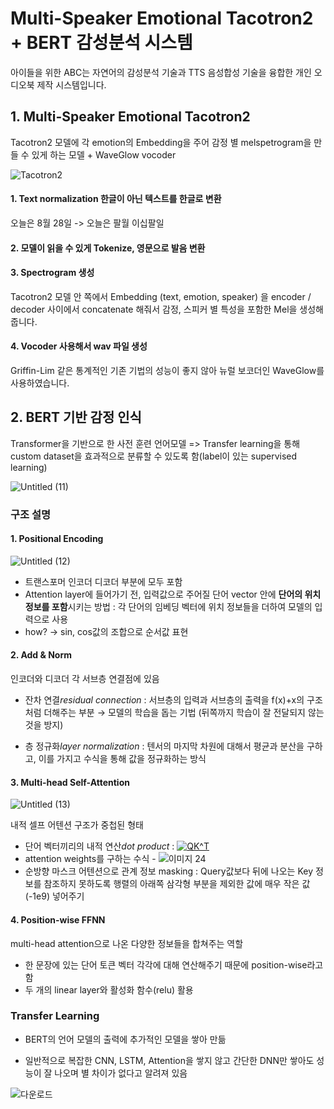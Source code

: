 Multi-Speaker Emotional Tacotron2 + BERT 감성분석 시스템
=====

아이들을 위한 ABC는 자연어의 감성분석 기술과 TTS 음성합성 기술을 융합한 개인 오디오북 제작 시스템입니다.   

## 1. Multi-Speaker Emotional Tacotron2
Tacotron2 모델에 각 emotion의 Embedding을 주어 감정 별 melspetrogram을 만들 수 있게 하는 모델 + WaveGlow vocoder

![Tacotron2](https://user-images.githubusercontent.com/52599330/131188384-68382e57-6e51-4a33-9695-662b5dbd498f.png)

#### 1. Text normalization 한글이 아닌 텍스트를 한글로 변환 
오늘은 8월 28일 -> 오늘은 팔월 이십팔일
#### 2. 모델이 읽을 수 있게 Tokenize, 영문으로 발음 변환
#### 3. Spectrogram 생성
Tacotron2 모델 안 쪽에서 Embedding (text, emotion, speaker) 을 encoder / decoder 사이에서 concatenate 해줘서 감정, 스피커 별 특성을 포함한 Mel을 생성해줍니다.
#### 4. Vocoder 사용해서 wav 파일 생성
Griffin-Lim 같은 통계적인 기존 기법의 성능이 좋지 않아 뉴럴 보코더인 WaveGlow를 사용하였습니다.

## 2. BERT 기반 감정 인식
Transformer을 기반으로 한 사전 훈련 언어모델 => Transfer learning을 통해 custom dataset을 효과적으로 분류할 수 있도록 함(label이 있는 supervised learning)

![Untitled (11)](https://user-images.githubusercontent.com/80621384/131187205-437cd5ab-c4aa-4fed-9bb2-50deb0f13765.png)

### 구조 설명
#### 1. Positional Encoding

![Untitled (12)](https://user-images.githubusercontent.com/80621384/131187593-40cd1ef1-35c9-42d2-be58-c053698e9d92.png)

- 트랜스포머 인코더 디코더 부분에 모두 포함
- Attention layer에 들어가기 전, 입력값으로 주어질 단어 vector 안에 **단어의 위치 정보를 포함**시키는 방법
: 각 단어의 임베딩 벡터에 위치 정보들을 더하여 모델의 입력으로 사용
- how? → sin, cos값의 조합으로 순서값 표현

#### 2. Add & Norm
인코더와 디코더 각 서브층 연결점에 있음

- 잔차 연결*residual connection* : 서브층의 입력과 서브층의 출력을 f(x)+x의 구조처럼 더해주는 부분 → 모델의 학습을 돕는 기법 (뒤쪽까지 학습이 잘 전달되지 않는 것을 방지)

- 층 정규화*layer normalization* : 텐서의 마지막 차원에 대해서 평균과 분산을 구하고, 이를 가지고 수식을 통해 값을 정규화하는 방식

#### 3. Multi-head Self-Attention

![Untitled (13)](https://user-images.githubusercontent.com/80621384/131188970-9fe4d82d-2e2b-476c-add7-d2dbdaad04c9.png)

내적 셀프 어텐션 구조가 중첩된 형태
- 단어 벡터끼리의 내적 연산*dot product* : <a href="https://www.codecogs.com/eqnedit.php?latex=QK^T" target="_blank"><img src="https://latex.codecogs.com/gif.latex?QK^T" title="QK^T" /></a>
- attention weights를 구하는 수식 - ![이미지 24](https://user-images.githubusercontent.com/80621384/131188888-ef27321d-8a50-4c26-bb10-49a1ee41bbd9.png)
- 순방향 마스크 어텐션으로 관계 정보 masking : Query값보다 뒤에 나오는 Key 정보를 참조하지 못하도록 행렬의 아래쪽 삼각형 부분을 제외한 값에 매우 작은 값(-1e9) 넣어주기

#### 4. Position-wise FFNN

multi-head attention으로 나온 다양한 정보들을 합쳐주는 역할

- 한 문장에 있는 단어 토큰 벡터 각각에 대해 연산해주기 때문에 position-wise라고 함
- 두 개의 linear layer와 활성화 함수(relu) 활용


### Transfer Learning

- BERT의 언어 모델의 출력에 추가적인 모델을 쌓아 만듦

- 일반적으로 복잡한 CNN, LSTM, Attention을 쌓지 않고 간단한 DNN만 쌓아도 성능이 잘 나오며 별 차이가 없다고 알려져 있음

![다운로드](https://user-images.githubusercontent.com/80621384/131189200-689dd70f-cfd5-4855-b4ed-0457b3427426.png)
